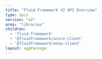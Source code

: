 ```yaml
---
title: "Fluid Framework V2 API Overview"
type: apis
version: "v2"
area: "libraries"
children:
  - 'fluid-framework'
  - '@fluidframework/azure-client'
  - '@fluidframework/odsp-client'
layout: aggPackage
---
```


